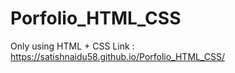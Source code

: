 # Porfolio_HTML_CSS
Only using HTML + CSS
Link : https://satishnaidu58.github.io/Porfolio_HTML_CSS/
